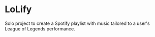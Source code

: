 # LoLify
Solo project to create a Spotify playlist with music tailored to a user's League of Legends performance.
